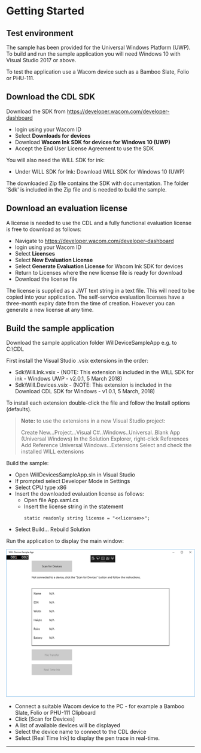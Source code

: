 # Getting Started 

## Test environment

The sample has been provided for the Universal Windows Platform (UWP).
To build and run the sample application you will need Windows 10 with Visual Studio 2017 or above.

To test the application use a Wacom device such as a Bamboo Slate, Folio or PHU-111.

## Download the CDL SDK

Download the SDK from https://developer.wacom.com/developer-dashboard

* login using your Wacom ID
* Select **Downloads for devices**
* Download **Wacom Ink SDK for devices for Windows 10 (UWP)**
* Accept the End User License Agreement to use the SDK

You will also need the WILL SDK for ink:

* Under WILL SDK for Ink: Download WILL SDK for Windows 10 (UWP)


The downloaded Zip file contains the SDK with documentation.
The folder 'Sdk' is included in the Zip file and is needed to build the sample.

## Download an evaluation license

A license is needed to use the CDL and a fully functional evaluation license is free to download as follows:

* Navigate to https://developer.wacom.com/developer-dashboard
* login using your Wacom ID
* Select **Licenses**
* Select **New Evaluation License**
* Select **Generate Evaluation License** for Wacom Ink SDK for devices
* Return to Licenses where the new license file is ready for download
* Download the license file

The license is supplied as a JWT text string in a text file. This will need to be copied into your application. The self-service evaluation licenses have a three-month expiry date from the time of creation. However you can generate a new license at any time. 


## Build the sample application

Download the sample application folder WillDeviceSampleApp e.g. to C:\CDL

First install the Visual Studio .vsix extensions in the order:

* Sdk\Will.Ink.vsix         - (NOTE: This extension is included in the WILL SDK for ink - Windows UWP - v2.0.1, 5 March 2018)
* Sdk\Will.Devices.vsix     - (NOTE: This extension is included in the Download CDL SDK for Windows  - v1.0.1, 5 March, 2018)

To install each extension double-click the file and follow the Install options (defaults).

> **Note:** to use the extensions in a new Visual Studio project:
>
>    Create New…Project…Visual C#..Windows..Universal..Blank App (Universal Windows)
>    In the Solution Explorer, right-click References
>    Add Reference
>      Universal Windows…Extensions
>      Select and check the installed WILL extensions

Build the sample:

* Open WillDevicesSampleApp.sln in Visual Studio
* If prompted select Developer Mode in Settings
* Select CPU type x86
* Insert the downloaded evaluation license as follows:
    * Open file App.xaml.cs
    * Insert the license string in the statement
      ```
      static readonly string license = "<<license>>";
      ```
* Select Build... Rebuild Solution
      
Run the application to display the main window:

![CDL-Windows-UWP-Sample](media/CDL-Windows-UWP-Sample.png)

* Connect a suitable Wacom device to the PC - for example a Bamboo Slate, Folio or PHU-111 Clipboard
* Click [Scan for Devices]
* A list of available devices will be displayed
* Select the device name to connect to the CDL device 
* Select [Real Time Ink] to display the pen trace in real-time.

----

        




